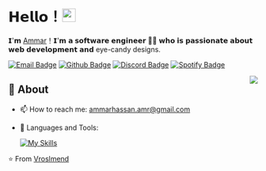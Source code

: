 # 𝗛𝗲𝗹𝗹𝗼！<img src="https://user-images.githubusercontent.com/5679180/79618120-0daffb80-80be-11ea-819e-d2b0fa904d07.gif" width="27px"> 

𝗜'𝗺 [Ammar](https://github.com/vroslmend)！𝗜'𝗺 𝗮 𝘀𝗼𝗳𝘁𝘄𝗮𝗿𝗲 𝗲𝗻𝗴𝗶𝗻𝗲𝗲𝗿 👨‍💻 𝘄𝗵𝗼 𝗶𝘀 𝗽𝗮𝘀𝘀𝗶𝗼𝗻𝗮𝘁𝗲 𝗮𝗯𝗼𝘂𝘁 𝘄𝗲𝗯 𝗱𝗲𝘃𝗲𝗹𝗼𝗽𝗺𝗲𝗻𝘁 𝗮𝗻𝗱 eye-candy designs.

[![Email Badge](https://img.shields.io/badge/-Email-c14438?style=flat-square&logo=Gmail&logoColor=white&link=mailto:yaronhuang@foxmail.com)](mailto:ammarhassan.amr@gmail.com)
[![Github Badge](https://img.shields.io/badge/-Github-232323?style=flat-square&logo=Github&logoColor=white&link=https://github.com/vroslmend)](https://github.com/vroslmend)
[![Discord Badge](https://img.shields.io/badge/Discord-7289da?logo=discord&logoColor=white)](https://discordapp.com/users/393350582112485379)
[![Spotify Badge](https://img.shields.io/badge/Spotify-1DB954?logo=spotify&logoColor=white)](https://open.spotify.com/user/6tf81fs0qm2akdo4yt1wp1akw?si=3170b2a202c44fac)

<img align="right" src="https://github-readme-stats.vercel.app/api?username=vroslmend&show_icons=true&hide_border=true">

## 🧐 About
<!---
- 👨‍💻 My blog:
--->
- 📫 How to reach me: ammarhassan.amr@gmail.com
- 🌱 Languages and Tools: 


  [![My Skills](https://skillicons.dev/icons?i=js,html,css,react,nodejs,npm,mysql,java,vscode,git,figma,firebase&perline=6)](https://skillicons.dev)



⭐️ From [Vroslmend](https://github.com/vroslmend)
 



<!---
vroslmend/vroslmend is a ✨ special ✨ repository because its `README.md` (this file) appears on your GitHub profile.
You can click the Preview link to take a look at your changes.
--->
